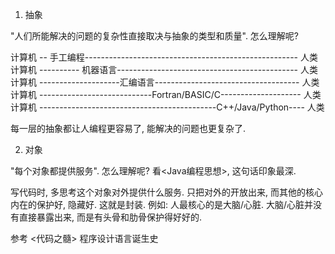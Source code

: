 1. 抽象

"人们所能解决的问题的复杂性直接取决与抽象的类型和质量". 怎么理解呢?

计算机    -- 手工编程-----------------------------------------------------   人类
计算机    ---------- 机器语言---------------------------------------------   人类
计算机    --------------------汇编语言------------------------------------   人类
计算机    ----------------------------Fortran/BASIC/C--------------------   人类
计算机    --------------------------------------------C++/Java/Python----   人类

每一层的抽象都让人编程更容易了, 能解决的问题也更复杂了.

2. 对象

"每个对象都提供服务". 怎么理解呢?
看<Java编程思想>, 这句话印象最深.

写代码时, 多思考这个对象对外提供什么服务. 只把对外的开放出来, 而其他的核心内在的保护好, 隐藏好. 这就是封装.
例如: 人最核心的是大脑/心脏. 大脑/心脏并没有直接暴露出来, 而是有头骨和肋骨保护得好好的.


参考 <代码之髓> 程序设计语言诞生史
